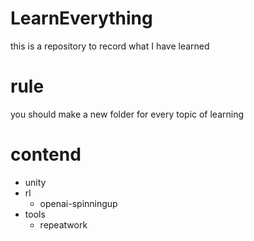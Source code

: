 # LearnEverything

this is a repository to record what I have learned

# rule

you should make a new folder for every topic of learning

# contend

* unity
* rl
    * openai-spinningup
* tools
    * repeatwork
    